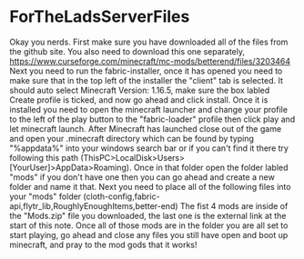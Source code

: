 # ForTheLadsServerFiles
Okay you nerds.
First make sure you have downloaded all of the files from the github site.
You also need to download this one separately, https://www.curseforge.com/minecraft/mc-mods/betterend/files/3203464
Next you need to run the fabric-installer, once it has opened you need to make sure that in the top
left of the installer the "client" tab is selected.
It should auto select Minecraft Version: 1.16.5, make sure the box labled Create profile is ticked,
and now go ahead and click install.
Once it is installed you need to open the minecraft launcher and change your profile to the left of the
play button to the "fabric-loader" profile then click play and let minecraft launch.
After Minecraft has launched close out of the game and open your .minecraft directory which can be found
by typing "%appdata%" into your windows search bar or if you can't find it there try
following this path (ThisPC>LocalDisk>Users>[YourUser]>AppData>Roaming). Once in that folder open the folder
labled "mods" if you don't have one then you can go ahead and create a new folder and name it that.
Next you need to place all of the following files into your "mods" folder
(cloth-config,fabric-api,flytr_lib,RoughlyEnoughItems,better-end) The fist 4 mods are inside of the "Mods.zip" file you downloaded, the last one is the external link at the start of this note.
Once all of those mods are in the folder you are all set to start playing, go ahead and close any files you still
have open and boot up minecraft, and pray to the mod gods that it works!
